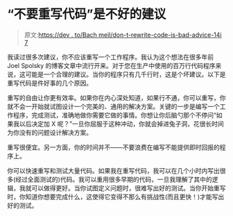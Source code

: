 # “不要重写代码”是不好的建议

> 原文:[https://dev . to/Bach meil/don-t-rewrite-code-is-bad-advice-14i 7](https://dev.to/bachmeil/don-t-rewrite-code-is-bad-advice-14i7)

我读过很多次建议，你不应该重写一个工作程序。我认为这个想法在很多年前 Joel Spolsky 的博客文章中流行开来。对于您在生产中使用的百万行代码程序来说，这可能是一个合理的建议。当你的程序只有几千行时，这是个坏建议。以下是重写代码是件好事的几个原因。

重写的自由让你更有效率。如果你在内心深处知道，如果行不通，你可以重写，你就不会一开始就试图设计一个完美的、通用的解决方案。关键的一步是编写一个工作程序，完成测试，准确地做你需要它做的事情。你想让你后脑勺那个不停问“如果我以后决定加 X 呢？”一旦你屈服于这种冲动，你就会掉进兔子洞，花很长时间为你没有的问题设计解决方案。

重写很便宜。另一方面，你的时间并不——不要浪费在编写不能提供即时回报的程序上。

你可以快速重写和测试大量代码。如果我在重写代码，我可以在几个小时内写出很多(经过全面测试的)代码。我可以重用很多早期的代码，一旦我理解了其中的逻辑，我就可以做得更好。当你试图定义问题时，很难写出好的测试。当你开始重写时，你知道你想要完成什么，这使得它变得不那么有挑战性(而且更快！)才能写出好的测试。